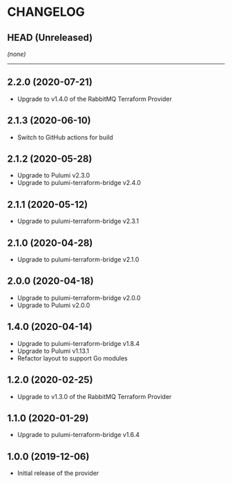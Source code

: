 CHANGELOG
=========

## HEAD (Unreleased)
_(none)_

---

## 2.2.0 (2020-07-21)
* Upgrade to v1.4.0 of the RabbitMQ Terraform Provider

## 2.1.3 (2020-06-10)
* Switch to GitHub actions for build

## 2.1.2 (2020-05-28)
* Upgrade to Pulumi v2.3.0
* Upgrade to pulumi-terraform-bridge v2.4.0

## 2.1.1 (2020-05-12)
* Upgrade to pulumi-terraform-bridge v2.3.1

## 2.1.0 (2020-04-28)
* Upgrade to pulumi-terraform-bridge v2.1.0

## 2.0.0 (2020-04-18)
* Upgrade to pulumi-terraform-bridge v2.0.0
* Upgrade to Pulumi v2.0.0

## 1.4.0 (2020-04-14)
* Upgrade to pulumi-terraform-bridge v1.8.4
* Upgrade to Pulumi v1.13.1
* Refactor layout to support Go modules

## 1.2.0 (2020-02-25)
* Upgrade to v1.3.0 of the RabbitMQ Terraform Provider

## 1.1.0 (2020-01-29)
* Upgrade to pulumi-terraform-bridge v1.6.4

## 1.0.0 (2019-12-06)
* Initial release of the provider
